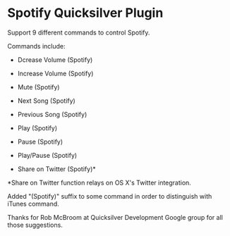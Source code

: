 Spotify Quicksilver Plugin
==========================

Support 9 different commands to control Spotify.

Commands include:

* Dcrease Volume (Spotify)

* Increase Volume (Spotify)

* Mute (Spotify)

* Next Song (Spotify)

* Previous Song (Spotify)

* Play (Spotify)

* Pause (Spotify)

* Play/Pause (Spotify)

* Share on Twitter (Spotify)*

*Share on Twitter function relays on OS X's Twitter integration.

Added "(Spotify)" suffix to some command in order to distinguish with iTunes command.

Thanks for Rob McBroom at Quicksilver Development Google group for all those suggestions.